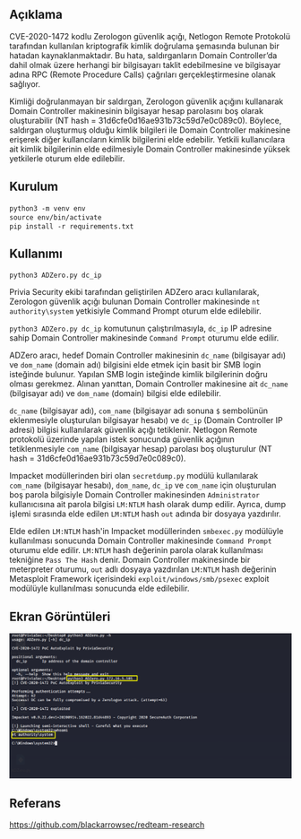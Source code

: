 ## Açıklama

CVE-2020-1472 kodlu Zerologon güvenlik açığı, Netlogon Remote Protokolü tarafından kullanılan kriptografik kimlik doğrulama şemasında bulunan bir hatadan kaynaklanmaktadır. Bu hata, saldırganların Domain Controller’da dahil olmak üzere herhangi bir bilgisayarı taklit edebilmesine ve bilgisayar adına RPC (Remote Procedure Calls) çağrıları gerçekleştirmesine olanak sağlıyor. 

Kimliği doğrulanmayan bir saldırgan, Zerologon güvenlik açığını kullanarak Domain Controller makinesinin bilgisayar hesap parolasını boş olarak oluşturabilir (NT hash = 31d6cfe0d16ae931b73c59d7e0c089c0). Böylece, saldırgan oluşturmuş olduğu kimlik bilgileri ile Domain Controller makinesine erişerek diğer kullancıların kimlik bilgilerini elde edebilir. Yetkili kullanıcılara ait kimlik bilgilerinin elde edilmesiyle Domain Controller makinesinde yüksek yetkilerle oturum elde edilebilir.

## Kurulum
```
python3 -m venv env
source env/bin/activate
pip install -r requirements.txt
```

## Kullanımı

```
python3 ADZero.py dc_ip
```

Privia Security ekibi tarafından geliştirilen ADZero aracı kullanılarak, Zerologon güvenlik açığı bulunan Domain Controller makinesinde `nt authority\system` yetkisiyle Command Prompt oturum elde edilebilir. 

`python3 ADZero.py dc_ip` komutunun çalıştırılmasıyla, `dc_ip` IP adresine sahip Domain Controller makinesinde `Command Prompt` oturumu elde edilir.

ADZero aracı, hedef Domain Controller makinesinin `dc_name` (bilgisayar adı) ve `dom_name` (domain adı) bilgisini elde etmek için basit bir SMB login isteğinde bulunur. Yapılan SMB login isteğinde kimlik bilgilerinin doğru olması gerekmez. Alınan yanıttan, Domain Controller makinesine ait `dc_name` (bilgisayar adı) ve `dom_name` (domain) bilgisi elde edilebilir.

`dc_name` (bilgisayar adı), `com_name` (bilgisayar adı sonuna `$` sembolünün eklenmesiyle oluşturulan bilgisayar hesabı) ve `dc_ip` (Domain Controller IP adresi) bilgisi kullanılarak güvenlik açığı tetiklenir. Netlogon Remote protokolü üzerinde yapılan istek sonucunda güvenlik açığının tetiklenmesiyle `com_name` (bilgisayar hesap) parolası boş oluşturulur (NT hash = 31d6cfe0d16ae931b73c59d7e0c089c0).

Impacket modüllerinden biri olan `secretdump.py` modülü kullanılarak `com_name` (bilgisayar hesabı), `dom_name`, `dc_ip` ve `com_name` için oluşturulan boş parola bilgisiyle Domain Controller makinesinden `Administrator` kullanıcısına ait parola bilgisi `LM:NTLM` hash olarak dump edilir. Ayrıca, dump işlemi sırasında elde edilen `LM:NTLM` hash ``out`` adında bir dosyaya yazdırılır.

Elde edilen `LM:NTLM` hash'in Impacket modüllerinden `smbexec.py` modülüyle kullanılması sonucunda Domain Controller makinesinde `Command Prompt` oturumu elde edilir. `LM:NTLM` hash değerinin parola olarak kullanılması tekniğine `Pass The Hash` denir. Domain Controller makinesinde bir meterpreter oturumu, ``out`` adlı dosyaya yazdırılan `LM:NTLM` hash değerinin Metasploit Framework içerisindeki `exploit/windows/smb/psexec` exploit modülüyle kullanılması sonucunda elde edilebilir.

## Ekran Görüntüleri

![](PoC.png)

## Referans

https://github.com/blackarrowsec/redteam-research

